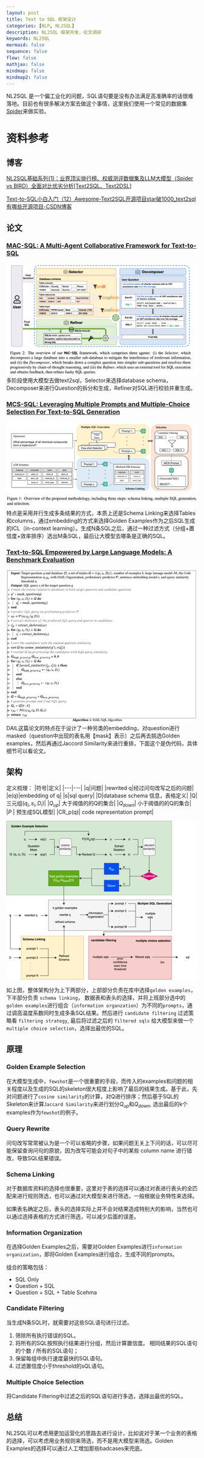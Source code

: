 ```yaml
---
layout: post
title: Text to SQL 框架设计
categories: [NLP, NL2SQL]
description: NL2SQL 框架开发，论文调研
keywords: NL2SQL
mermaid: false
sequence: false
flow: false
mathjax: false
mindmap: false
mindmap2: false
---
```

NL2SQL 是一个偏工业化的问题，SQL语句要是没有办法满足高准确率的话很难落地。目前也有很多解决方案去做这个事情，这里我们使用一个常见的数据集[Spider](https://yale-lily.github.io/spider)来做实验。

# 资料参考
## 博客
[NL2SQL基础系列(1)：业界顶尖排行榜、权威测评数据集及LLM大模型（Spider vs BIRD）全面对比优劣分析[Text2SQL、Text2DSL]](https://blog.csdn.net/sinat_39620217/article/details/137603846)

[Text-to-SQL小白入门（12）Awesome-Text2SQL开源项目star破1000_text2sql有哪些开源项目-CSDN博客](https://blog.csdn.net/qq_40755094/article/details/138376985)

## 论文
### [MAC-SQL: A Multi-Agent Collaborative Framework for Text-to-SQL](https://arxiv.org/pdf/2312.11242)

![MAC-SQL](/images/posts/nl2sql/mac-sql.png)
多阶段使用大模型去做text2sql，Selector来选择database schema，Decomposer来进行Question的拆分和生成，Refiner对SQL进行校验并重生成。

### [MCS-SQL: Leveraging Multiple Prompts and Multiple-Choice Selection For Text-to-SQL Generation](https://arxiv.org/pdf/2405.07467)

![MCS-SQL](/images/posts/nl2sql/mcs-sql.png)
特点是采用并行生成多条结果的方式，本质上还是Schema Linking来选择Tables和columns，通过embedding的方式来选择Golden Examples作为之后SQL生成的ICL（in-context learning）。生成N条SQL之后，通过一种过滤方式（分组+置信度+效率排序）选出M条SQL，最后让大模型去哪条是正确的SQL。

### [Text-to-SQL Empowered by Large Language Models: A Benchmark Evaluation](https://arxiv.org/pdf/2308.15363)

![algorithm](/images/posts/nl2sql/dail_algorithm.png)
DAIL这篇论文的特点在于设计了一种另类的embedding，对question进行masked（question中出现的表名用【mask】表示）之后再去挑选Golden examples，然后再通过Jaccord Similarity来进行重排，下面这个是伪代码，具体细节可以看论文。

## 架构
定义梳理：
|符号|定义|
|---|---|
|q|问题|
|rewrited q|经过问句改写之后的问题|
|e(q)|embedding of q|
|s|sql query|
|D|database schema 信息，表格定义|
|Q|三元组$(q_i, s_i, D_i)$|
|$Q_{up}$| 大于阈值的的Q的集合|
|$Q_{down}$| 小于阈值的的Q的集合|
|$P$ | 预生成SQL模型|
|CR_p(q)| code representation prompt|

![architecture](/images/posts/nl2sql/nl2sql_advanced.png)

如上图，整体架构分为上下两部分，上部部分负责在库中选择`golden examples`，下半部分负责 `schema linking`， 数据表和表头的选择，并将上班部分选中的`golden examples`进行组合（`information organzation`）为不同的`prompts`，通过调高温度系数同时生成多条SQL结果。然后进行 `candidate filtering` 过滤策略看 `filtering strategy`, 最后将过滤之后的 `filtered sqls` 给大模型来做一个`multiple choice selection`，选择出最优的SQL。

## 原理
### Golden Example Selection
在大模型生成中，`fewshot`是一个很重要的手段，而传入的examples和问题的相关程度以及生成的SQL的skeleton很大程度上影响了最后的结果生成。基于此，先对问题进行了`cosine similarity`的计算，对Q进行排序；然后基于SQL的Skeleton来计算`Jaccard Similarity`来进行划分$Q_{up}$和$Q_{down}$, 选出最后的k个examples作为`fewshot`的例子。

### Query Rewrite
问句改写常常被认为是一个可以省略的步骤，如果问题无关上下问的话，可以尽可能保留查询问句的原貌，因为改写可能会对句子中的某些 column name 进行错改，导致SQL结果错误。

### Schema Linking
对于数据库资料的选择也很重要，这里对于表的选择可以通过对表进行表头的全匹配来进行规则筛选，也可以通过对大模型来进行筛选，一般根据业务特性来选择。

如果表名确定之后，表头的选择实际上并不会对结果造成特别大的影响，当然也可以通过选择表格的方式进行筛选，可以减少后面的误差。

### Information Organization
在选择Golden Examples之后，需要对Golden Examples进行`information organization`，即将Golden Examples进行组合，生成不同的prompts。

组合的策略包括：
- SQL Only 
- Question + SQL
- Question + SQL + Table Scehma

### Candidate Filtering
当生成N条SQL时，就需要对这些SQL语句进行过滤。
1. 筛除所有执行错误的SQL。
2. 将所有的SQL按照执行结果进行分组，然后计算置信度。 相同结果的SQL语句的个数 /  所有的SQL语句；
3. 保留每组中执行速度最快的SQL语句。
4. 过滤置信度小于threshold的sQL语句。

### Multiple Choice Selection
将Candidate Filtering中过滤之后的SQL语句进行多选，选择出最优的SQL。


## 总结
NL2SQL可以考虑用更加运营化的思路去进行设计，比如说对于某一个业务的表格的选择，可以考虑用业务规则来筛选，而不是用大模型来筛选。Golden Examples的选择可以通过人工增加那些badcases来兜底。

